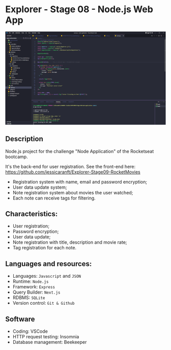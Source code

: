 # Explorer - Stage 08 - Node.js Web App

![preview](https://github.com/jessicaranft/Explorer-Stage08-MovieNotes/blob/main/.github/preview.png)

## Description
Node.js project for the challenge "Node Application" of the Rocketseat bootcamp.

It's the back-end for user registration.
See the front-end here: https://github.com/jessicaranft/Explorer-Stage09-RocketMovies

- Registration system with name, email and password encryption;
- User data update system;
- Note registration system about movies the user watched;
- Each note can receive tags for filtering.

## Characteristics:
- User registration;
- Password encryption;
- User data update;
- Note registration with title, description and movie rate;
- Tag registration for each note.

## Languages and resources:

- Languages: `Javascript` and `JSON`
- Runtime: `Node.js`
- Framework: `Express`
- Query Builder: `Next.js`
- RDBMS: `SQLite`
- Version control: `Git & Github`

## Software

- Coding: VSCode
- HTTP request testing: Insomnia
- Database management: Beekeeper
